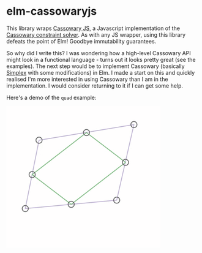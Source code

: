 # elm-cassowaryjs
This library wraps [Cassowary JS](https://github.com/slightlyoff/cassowary.js/), a Javascript implementation of the [Cassowary constraint solver](https://constraints.cs.washington.edu/solvers/cassowary-tochi.pdf). As with any JS wrapper, using this library defeats the point of Elm! Goodbye immutability guarantees.

So why did I write this? I was wondering how a high-level Cassowary API might look in a functional language - turns out it looks pretty great (see the examples). The next step would be to implement Cassowary (basically [Simplex](https://en.wikipedia.org/wiki/Simplex_algorithm) with some modifications) in Elm. I made a start on this and quickly realised I'm more interested in using Cassowary than I am in the implementation. I would consider returning to it if I can get some help.

Here's a demo of the `quad` example:

![Quad Demo](https://github.com/lebek/elm-cassowaryjs/raw/master/quad_demo.gif)

